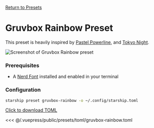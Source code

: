 [Return to Presets](./README.md#gruvbox-rainbow)

# Gruvbox Rainbow Preset

This preset is heavily inspired by [Pastel Powerline](./pastel-powerline.md), and [Tokyo Night](./tokyo-night.md).

![Screenshot of Gruvbox Rainbow preset](/presets/img/gruvbox-rainbow.png)

### Prerequisites

- A [Nerd Font](https://www.nerdfonts.com/) installed and enabled in your terminal

### Configuration

```sh
starship preset gruvbox-rainbow -o ~/.config/starship.toml
```

[Click to download TOML](/presets/toml/gruvbox-rainbow.toml)

<<< @/.vuepress/public/presets/toml/gruvbox-rainbow.toml

